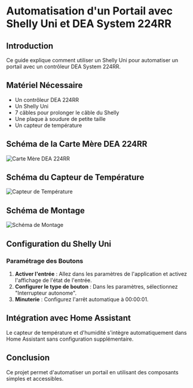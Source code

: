 # Automatisation d'un Portail avec Shelly Uni et DEA System 224RR

## Introduction
Ce guide explique comment utiliser un Shelly Uni pour automatiser un portail avec un contrôleur DEA System 224RR.

## Matériel Nécessaire
- Un contrôleur DEA 224RR
- Un Shelly Uni
- 7 câbles pour prolonger le câble du Shelly
- Une plaque à soudure de petite taille
- Un capteur de température

## Schéma de la Carte Mère DEA 224RR
![Carte Mère DEA 224RR](images/dea_224rr.png)

## Schéma du Capteur de Température
![Capteur de Température](images/capteur_temperature.png)

## Schéma de Montage
![Schéma de Montage](images/schema_montage.png)

## Configuration du Shelly Uni
### Paramétrage des Boutons
1. **Activer l'entrée** : Allez dans les paramètres de l'application et activez l'affichage de l'état de l'entrée.
2. **Configurer le type de bouton** : Dans les paramètres, sélectionnez "Interrupteur autonome".
3. **Minuterie** : Configurez l'arrêt automatique à 00:00:01.

## Intégration avec Home Assistant
Le capteur de température et d'humidité s'intègre automatiquement dans Home Assistant sans configuration supplémentaire.

## Conclusion
Ce projet permet d'automatiser un portail en utilisant des composants simples et accessibles.
